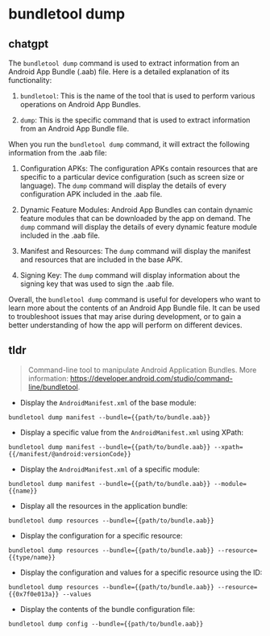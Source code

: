 # bundletool dump 
## chatgpt 
The `bundletool dump` command is used to extract information from an Android App Bundle (.aab) file. Here is a detailed explanation of its functionality:

1. `bundletool`: This is the name of the tool that is used to perform various operations on Android App Bundles.

2. `dump`: This is the specific command that is used to extract information from an Android App Bundle file.

When you run the `bundletool dump` command, it will extract the following information from the .aab file:

1. Configuration APKs: The configuration APKs contain resources that are specific to a particular device configuration (such as screen size or language). The `dump` command will display the details of every configuration APK included in the .aab file.

2. Dynamic Feature Modules: Android App Bundles can contain dynamic feature modules that can be downloaded by the app on demand. The `dump` command will display the details of every dynamic feature module included in the .aab file.

3. Manifest and Resources: The `dump` command will display the manifest and resources that are included in the base APK.

4. Signing Key: The `dump` command will display information about the signing key that was used to sign the .aab file.

Overall, the `bundletool dump` command is useful for developers who want to learn more about the contents of an Android App Bundle file. It can be used to troubleshoot issues that may arise during development, or to gain a better understanding of how the app will perform on different devices. 

## tldr 
 
> Command-line tool to manipulate Android Application Bundles.
> More information: <https://developer.android.com/studio/command-line/bundletool>.

- Display the `AndroidManifest.xml` of the base module:

`bundletool dump manifest --bundle={{path/to/bundle.aab}}`

- Display a specific value from the `AndroidManifest.xml` using XPath:

`bundletool dump manifest --bundle={{path/to/bundle.aab}} --xpath={{/manifest/@android:versionCode}}`

- Display the `AndroidManifest.xml` of a specific module:

`bundletool dump manifest --bundle={{path/to/bundle.aab}} --module={{name}}`

- Display all the resources in the application bundle:

`bundletool dump resources --bundle={{path/to/bundle.aab}}`

- Display the configuration for a specific resource:

`bundletool dump resources --bundle={{path/to/bundle.aab}} --resource={{type/name}}`

- Display the configuration and values for a specific resource using the ID:

`bundletool dump resources --bundle={{path/to/bundle.aab}} --resource={{0x7f0e013a}} --values`

- Display the contents of the bundle configuration file:

`bundletool dump config --bundle={{path/to/bundle.aab}}`

